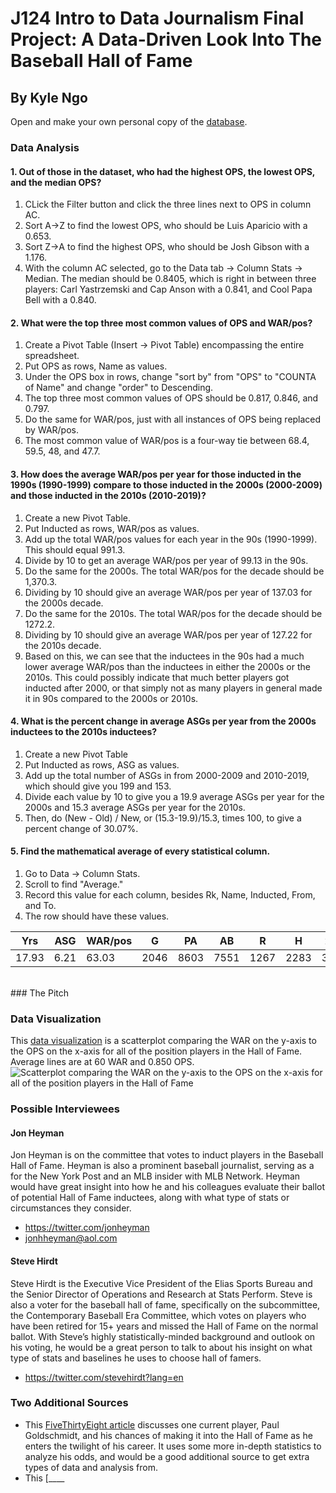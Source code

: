 # J124 Intro to Data Journalism Final Project: A Data-Driven Look Into The Baseball Hall of Fame
## By Kyle Ngo
Open and make your own personal copy of the [database](https://docs.google.com/spreadsheets/d/1PE7dACChPplbgefL6Vqhv6HwqOJ9SEG_7OUa4KmGCnI/edit?usp=sharing). <br/>

### Data Analysis
#### 1. Out of those in the dataset, who had the highest OPS, the lowest OPS, and the median OPS?
1. CLick the Filter button and click the three lines next to OPS in column AC.
2. Sort A->Z to find the lowest OPS, who should be Luis Aparicio with a 0.653.
3. Sort Z->A to find the highest OPS, who should be Josh Gibson with a 1.176.
4. With the column AC selected, go to the Data tab -> Column Stats -> Median. The median should be 0.8405, which is right in between three players: Carl Yastrzemski and Cap Anson with a 0.841, and Cool Papa Bell with a 0.840.

#### 2. What were the top three most common values of OPS and WAR/pos?
1. Create a Pivot Table (Insert -> Pivot Table) encompassing the entire spreadsheet.
2. Put OPS as rows, Name as values.
3. Under the OPS box in rows, change "sort by" from "OPS" to "COUNTA of Name" and change "order" to Descending.
4. The top three most common values of OPS should be 0.817, 0.846, and 0.797.
5. Do the same for WAR/pos, just with all instances of OPS being replaced by WAR/pos.
6. The most common value of WAR/pos is a four-way tie between 68.4, 59.5, 48, and 47.7.

#### 3. How does the average WAR/pos per year for those inducted in the 1990s (1990-1999) compare to those inducted in the 2000s (2000-2009) and those inducted in the 2010s (2010-2019)?
1. Create a new Pivot Table.
2. Put Inducted as rows, WAR/pos as values.
3. Add up the total WAR/pos values for each year in the 90s (1990-1999). This should equal 991.3.
4. Divide by 10 to get an average WAR/pos per year of 99.13 in the 90s.
5. Do the same for the 2000s. The total WAR/pos for the decade should be 1,370.3.
6. Dividing by 10 should give an average WAR/pos per year of 137.03 for the 2000s decade.
7. Do the same for the 2010s. The total WAR/pos for the decade should be 1272.2.
8. Dividing by 10 should give an average WAR/pos per year of 127.22 for the 2010s decade.
9. Based on this, we can see that the inductees in the 90s had a much lower average WAR/pos than the inductees in either the 2000s or the 2010s. This could possibly indicate that much better players got inducted after 2000, or that simply not as many players in general made it in 90s compared to the 2000s or 2010s.

#### 4. What is the percent change in average ASGs per year from the 2000s inductees to the 2010s inductees?
1. Create a new Pivot Table
2. Put Inducted as rows, ASG as values.
3. Add up the total number of ASGs in from 2000-2009 and 2010-2019, which should give you 199 and 153.
4. Divide each value by 10 to give you a 19.9 average ASGs per year for the 2000s and 15.3 average ASGs per year for the 2010s.
5. Then, do (New - Old) / New, or (15.3-19.9)/15.3, times 100, to give a percent change of 30.07%.

#### 5. Find the mathematical average of every statistical column.
1. Go to Data -> Column Stats.
2. Scroll to find "Average."
3. Record this value for each column, besides Rk, Name, Inducted, From, and To.
4. The row should have these values. <br/>

| Yrs   | ASG  | WAR/pos | G    | PA   | AB   | R    | H    | 2B  | 3B | HR  | RBI  | SB  | CS | BB  | SO  | IBB | GDP | SF | SH | BA    | OBP   | SLG   | OPS   |
|-------|------|---------|------|------|------|------|------|-----|----|-----|------|-----|----|-----|-----|-----|-----|----|----|-------|-------|-------|-------|
| 17.93 | 6.21 | 63.03   | 2046 | 8603 | 7551 | 1267 | 2283 | 395 | 98 | 217 | 1176 | 210 | 70 | 870 | 781 | 90  | 147 | 67 | 93 | 0.304 | 0.378 | 0.469 | 0.847 |
<br/>
### The Pitch








### Data Visualization
This [data visualization](https://www.datawrapper.de/_/B1qrO/) is a scatterplot comparing the WAR on the y-axis to the OPS on the x-axis for all of the position players in the Hall of Fame. Average lines are at 60 WAR and 0.850 OPS. <br/>
![Scatterplot comparing the WAR on the y-axis to the OPS on the x-axis for all of the position players in the Hall of Fame](https://github.com/kylengo32/j124final/assets/140004465/165409ac-4f12-48a3-b5a5-8053307f830b)

### Possible Interviewees
#### Jon Heyman
Jon Heyman is on the committee that votes to induct players in the Baseball Hall of Fame. Heyman is also a prominent baseball journalist, serving as a for the New York Post and an MLB insider with MLB Network. Heyman would have great insight into how he and his colleagues evaluate their ballot of potential Hall of Fame inductees, along with what type of stats or circumstances they consider.
* https://twitter.com/jonheyman
* jonhheyman@aol.com
#### Steve Hirdt
Steve Hirdt is the Executive Vice President of the Elias Sports Bureau and the Senior Director of Operations and Research at Stats Perform. Steve is also a voter for the baseball hall of fame, specifically on the subcommittee, the Contemporary Baseball Era Committee, which votes on players who have been retired for 15+ years and missed the Hall of Fame on the normal ballot. With Steve’s highly statistically-minded background and outlook on his voting, he would be a great person to talk to about his insight on what type of stats and baselines he uses to choose hall of famers.
* https://twitter.com/stevehirdt?lang=en

### Two Additional Sources
* This [FiveThirtyEight article](https://fivethirtyeight.com/features/paul-goldschmidt-is-on-his-way-to-the-mvp-and-maybe-even-the-hall-of-fame/) discusses one current player, Paul Goldschmidt, and his chances of making it into the Hall of Fame as he enters the twilight of his career. It uses some more in-depth statistics to analyze his odds, and would be a good additional source to get extra types of data and analysis from.
* This [____
